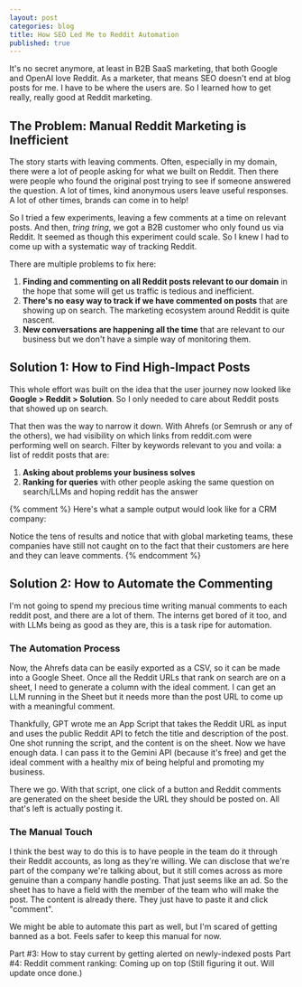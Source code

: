 ```yaml
---
layout: post
categories: blog
title: How SEO Led Me to Reddit Automation
published: true
---
```


It's no secret anymore, at least in B2B SaaS marketing, that both Google and OpenAI love Reddit. As a marketer, that means SEO doesn't end at blog posts for me. I have to be where the users are. So I learned how to get really, really good at Reddit marketing.

## The Problem: Manual Reddit Marketing is Inefficient

The story starts with leaving comments. Often, especially in my domain, there were a lot of people asking for what we built on Reddit. Then there were people who found the original post trying to see if someone answered the question. A lot of times, kind anonymous users leave useful responses. A lot of other times, brands can come in to help!

So I tried a few experiments, leaving a few comments at a time on relevant posts. And then, *tring tring*, we got a B2B customer who only found us via Reddit. It seemed as though this experiment could scale. So I knew I had to come up with a systematic way of tracking Reddit.

There are multiple problems to fix here:

1. **Finding and commenting on all Reddit posts relevant to our domain** in the hope that some will get us traffic is tedious and inefficient.
2. **There's no easy way to track if we have commented on posts** that are showing up on search. The marketing ecosystem around Reddit is quite nascent.
3. **New conversations are happening all the time** that are relevant to our business but we don't have a simple way of monitoring them.

## Solution 1: How to Find High-Impact Posts

This whole effort was built on the idea that the user journey now looked like **Google > Reddit > Solution**. So I only needed to care about Reddit posts that showed up on search.

That then was the way to narrow it down. With Ahrefs (or Semrush or any of the others), we had visibility on which links from reddit.com were performing well on search. Filter by keywords relevant to you and voila: a list of reddit posts that are:

1. **Asking about problems your business solves**
2. **Ranking for queries** with other people asking the same question on search/LLMs and hoping reddit has the answer

{% comment %}
Here's what a sample output would look like for a CRM company:

Notice the tens of results and notice that with global marketing teams, these companies have still not caught on to the fact that their customers are here and they can leave comments.
{% endcomment %}

## Solution 2: How to Automate the Commenting

I'm not going to spend my precious time writing manual comments to each reddit post, and there are a lot of them. The interns get bored of it too, and with LLMs being as good as they are, this is a task ripe for automation.

### The Automation Process

Now, the Ahrefs data can be easily exported as a CSV, so it can be made into a Google Sheet. Once all the Reddit URLs that rank on search are on a sheet, I need to generate a column with the ideal comment. I can get an LLM running in the Sheet but it needs more than the post URL to come up with a meaningful comment.

Thankfully, GPT wrote me an App Script that takes the Reddit URL as input and uses the public Reddit API to fetch the title and description of the post. One shot running the script, and the content is on the sheet. Now we have enough data. I can pass it to the Gemini API (because it's free) and get the ideal comment with a healthy mix of being helpful and promoting my business.

There we go. With that script, one click of a button and Reddit comments are generated on the sheet beside the URL they should be posted on. All that's left is actually posting it.

### The Manual Touch

I think the best way to do this is to have people in the team do it through their Reddit accounts, as long as they're willing. We can disclose that we're part of the company we're talking about, but it still comes across as more genuine than a company handle posting. That just seems like an ad. So the sheet has to have a field with the member of the team who will make the post. The content is already there. They just have to paste it and click "comment".

We might be able to automate this part as well, but I'm scared of getting banned as a bot. Feels safer to keep this manual for now.

Part #3: How to stay current by getting alerted on newly-indexed posts
Part #4: Reddit comment ranking: Coming up on top
(Still figuring it out. Will update once done.)